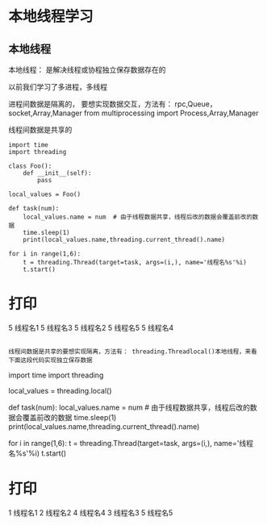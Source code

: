 # 本地线程学习

## 本地线程

本地线程： 是解决线程或协程独立保存数据存在的

以前我们学习了多进程，多线程

进程间数据是隔离的， 要想实现数据交互，方法有： rpc,Queue，socket,Array,Manager
	from multiprocessing import Process,Array,Manager

线程间数据是共享的
```
import time
import threading

class Foo():
    def __init__(self):
        pass

local_values = Foo()

def task(num):
    local_values.name = num  # 由于线程数据共享，线程后改的数据会覆盖前改的数据
    time.sleep(1)
    print(local_values.name,threading.current_thread().name)

for i in range(1,6):
    t = threading.Thread(target=task, args=(i,), name='线程名%s'%i)
    t.start()
```

# 打印
5 线程名1
5 线程名3
5 线程名2
5 线程名5
5 线程名4
```

线程间数据是共享的要想实现隔离，方法有： threading.Threadlocal()本地线程，来看下面这段代码实现独立保存数据
```
import time
import threading

local_values = threading.local()

def task(num):
    local_values.name = num  # 由于线程数据共享，线程后改的数据会覆盖前改的数据
    time.sleep(1)
    print(local_values.name,threading.current_thread().name)

for i in range(1,6):
    t = threading.Thread(target=task, args=(i,), name='线程名%s'%i)
    t.start()

# 打印
1 线程名1
2 线程名2
4 线程名4
3 线程名3
5 线程名5
```

